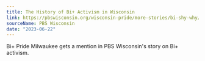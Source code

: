 ```yaml
---
title: The History of Bi+ Activism in Wisconsin
link: https://pbswisconsin.org/wisconsin-pride/more-stories/bi-shy-why/
sourceName: PBS Wisconsin
date: "2023-06-22"
---
```


Bi+ Pride Milwaukee gets a mention in PBS Wisconsin's story on Bi+ activism.